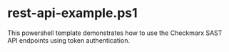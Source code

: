 # rest-api-example.ps1

This powershell template demonstrates how to use the Checkmarx SAST API endpoints using token authentication. 
